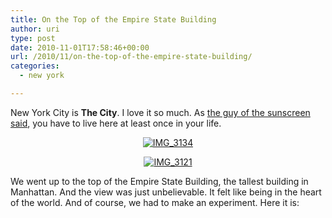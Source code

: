 ```yaml
---
title: On the Top of the Empire State Building
author: uri
type: post
date: 2010-11-01T17:58:46+00:00
url: /2010/11/on-the-top-of-the-empire-state-building/
categories:
  - new york

---
```

New York City is **The City**. I love it so much. As [the guy of the sunscreen said][1], you have to live here at least once in your life.

<p style="text-align: center;">
  <a class="flickr-image alignnone" title="IMG_3134" href="http://www.flickr.com/photos/enochrooted/5136236113/"><img class="aligncenter" src="http://farm2.static.flickr.com/1167/5136236113_56a2e5f86d.jpg" alt="IMG_3134" /></a>
</p>

<p style="text-align: center;">
  <a class="flickr-image alignnone" title="IMG_3121" href="http://www.flickr.com/photos/enochrooted/5136230079/"><img class="aligncenter" src="http://farm5.static.flickr.com/4032/5136230079_6493f321be.jpg" alt="IMG_3121" /></a>
</p>

We went up to the top of the Empire State Building, the tallest building in Manhattan. And the view was just unbelievable. It felt like being in the heart of the world. And of course, we had to make an experiment. Here it is:

<p style="text-align: center;">
</p>

 [1]: http://www.youtube.com/watch?v=sTJ7AzBIJoI